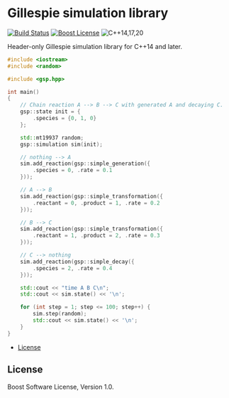 # Gillespie simulation library

[![Build Status][build-badge]][build-url]
[![Boost License][license-badge]][license-url]
![C++14,17,20][cxx-badge]

Header-only Gillespie simulation library for C++14 and later.

```c++
#include <iostream>
#include <random>

#include <gsp.hpp>

int main()
{
    // Chain reaction A --> B --> C with generated A and decaying C.
    gsp::state init = {
        .species = {0, 1, 0}
    };

    std::mt19937 random;
    gsp::simulation sim(init);

    // nothing --> A
    sim.add_reaction(gsp::simple_generation({
        .species = 0, .rate = 0.1
    }));

    // A --> B
    sim.add_reaction(gsp::simple_transformation({
        .reactant = 0, .product = 1, .rate = 0.2
    }));

    // B --> C
    sim.add_reaction(gsp::simple_transformation({
        .reactant = 1, .product = 2, .rate = 0.3
    }));

    // C --> nothing
    sim.add_reaction(gsp::simple_decay({
        .species = 2, .rate = 0.4
    }));

    std::cout << "time A B C\n";
    std::cout << sim.state() << '\n';

    for (int step = 1; step <= 100; step++) {
        sim.step(random);
        std::cout << sim.state() << '\n';
    }
}
```

- [License](#license)

[build-badge]: https://github.com/snsinfu/gsp/workflows/build/badge.svg
[build-url]: https://github.com/snsinfu/gsp/actions?query=workflow%3Abuild
[license-badge]: https://img.shields.io/badge/license-Boost-blue.svg
[license-url]: ./LICENSE.txt
[cxx-badge]: https://img.shields.io/badge/C%2B%2B-14%2F17%2F20-orange.svg


## License

Boost Software License, Version 1.0.

